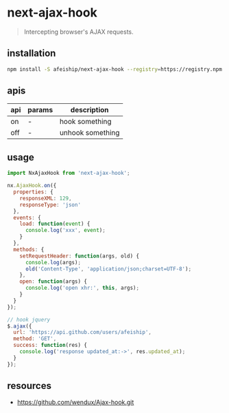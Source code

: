 # next-ajax-hook
> Intercepting browser's AJAX requests.

## installation
```bash
npm install -S afeiship/next-ajax-hook --registry=https://registry.npm.taobao.org
```

## apis
| api | params | description      |
| --- | ------ | ---------------- |
| on  | -      | hook something   |
| off | -      | unhook something |

## usage
```js
import NxAjaxHook from 'next-ajax-hook';

nx.AjaxHook.on({
  properties: {
    responseXML: 129,
    responseType: 'json'
  },
  events: {
    load: function(event) {
      console.log('xxx', event);
    }
  },
  methods: {
    setRequestHeader: function(args, old) {
      console.log(args);
      old('Content-Type', 'application/json;charset=UTF-8');
    },
    open: function(args) {
      console.log('open xhr:', this, args);
    }
  }
});

// hook jquery
$.ajax({
  url: 'https://api.github.com/users/afeiship',
  method: 'GET',
  success: function(res) {
    console.log('response updated_at:->', res.updated_at);
  }
});
```

## resources
- https://github.com/wendux/Ajax-hook.git
